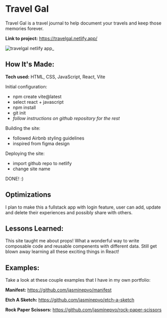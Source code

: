 # Travel Gal
Travel Gal is a travel journal to help document your travels and keep those memories forever.

**Link to project:** https://travelgal.netlify.app/

![travelgal netlify app_](https://user-images.githubusercontent.com/99847030/192122499-47e2acf2-b054-46e2-9d96-ad9c96a2436a.png)

## How It's Made:

**Tech used:** HTML, CSS, JavaScript, React, Vite

Initial configuration:
- npm create vite@latest
- select react + javascript
- npm install
- git init
- *follow instructions on github repository for the rest*

Building the site: 
- followed Airbnb styling guidelines
- inspired from figma design

Deploying the site:
- import github repo to netlify
- change site name

DONE! :)

## Optimizations

I plan to make this a fullstack app with login feature, user can add, update and delete their experiences and possibly share with others. 

## Lessons Learned:

This site taught me about props! What a wonderful way to write composable code and reusable compenents with different data. Still get blown away learning all these exciting things in React!  

## Examples:
Take a look at these couple examples that I have in my own portfolio:

**Manifest:** https://github.com/jasminepvo/manifest

**Etch A Sketch:** https://github.com/jasminepvo/etch-a-sketch

**Rock Paper Scissors:** https://github.com/jasminepvo/rock-paper-scissors
